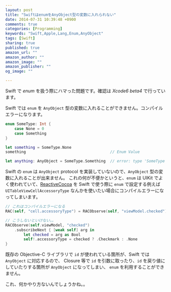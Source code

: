 ```yaml
---
layout: post
title: "SwiftはenumをAnyObject型の変数に入れられない"
date: 2014-07-31 10:39:48 +0900
comments: true
categories: [Programming]
keywords: "Swift,Apple,Lang,Enum,AnyObject"
tags: [Swift]
sharing: true
published: true
amazon_url: ""
amazon_author: ""
amazon_image: ""
amazon_publisher: ""
og_image: ""

---
```


Swift で *enum* を扱う際にハマった問題です。確認は *Xcode6 beta4* で行っています。

Swift では `enum` を `AnyObject` 型の変数に入れることができません。コンパイルエラーになります。

```swift
enum SomeType: Int {
    case None = 0
    case Something
}

let something = SomeType.None
something                                     // Enum Value

let anything: AnyObject = SomeType.Something  // error: type 'SomeType' does not conform to protocol 'AnyObject'
```

Swift の `enum` は `AnyObject` protocol を実装していないので、`AnyObject` 型の変数に入れることが出来ません。
これの何が不便かというと、`enum` は UIKit でよく使われていて、[ReactiveCocoa](https://github.com/ReactiveCocoa/ReactiveCocoa) を Swift で使う際に
`enum` で設定する例えば `UITableViewCellAccessoryType` なんかを使いたい場合にコンパイルエラーになってしまいます。

```swift
// これはコンパイルエラーになる
RAC(self, "cell.accessoryType") = RACObserve(self, "viewModel.checked").map { ($0 as Bool) ? UITableViewCellAccessoryType.Checkmark : UITableViewCellAccessoryType.None }

// こうしないといけない。。
RACObserve(self.viewModel, "checked")
    .subscribeNext { [weak self] arg in
        let checked = arg as Bool
        self!.accessoryType = checked ? .Checkmark : .None
}
```

既存の Objective-C ライブラリで `id` が使われている箇所が、Swift では `AnyObject` に対応するので、
Closure 等で `id` を引数に取ったり、`id` を戻り値にしていたりする箇所が `AnyObject` になってしまい、
`enum` を利用することができません。

これ、何かやり方ないんでしょうかね。。
